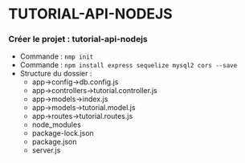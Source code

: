 **TUTORIAL-API-NODEJS**
=======================

### Créer le projet : tutorial-api-nodejs
- Commande : `nmp init`
- Commande : `npm install express sequelize mysql2 cors --save`
- Structure du dossier :
	* app->config->db.config.js
	* app->controllers->tutorial.controller.js
	* app->models->index.js
	* app->models->tutorial.model.js
	* app->routes->tutorial.routes.js
	* node_modules
	* package-lock.json
	* package.json
	* server.js